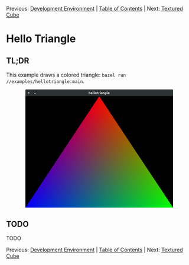 Previous: [Development Environment](002_Development_Environment.md) | [Table of Contents](README.md) | Next: [Textured Cube](004_Textured_Cube.md)

# Hello Triangle

## TL;DR

This example draws a colored triangle: `bazel run //examples/hellotriangle:main`.

<p align="center">
  <img src="https://github.com/ale64bit/zrlc/blob/master/docs/examples/003_hellotriangle.png" width="400">
</p>

## TODO

TODO

Previous: [Development Environment](002_Development_Environment.md) | [Table of Contents](README.md) | Next: [Textured Cube](004_Textured_Cube.md)
